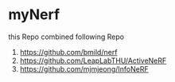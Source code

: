 # myNerf
this Repo combined following Repo
1. https://github.com/bmild/nerf
2. https://github.com/LeapLabTHU/ActiveNeRF
3. https://github.com/mjmjeong/InfoNeRF

